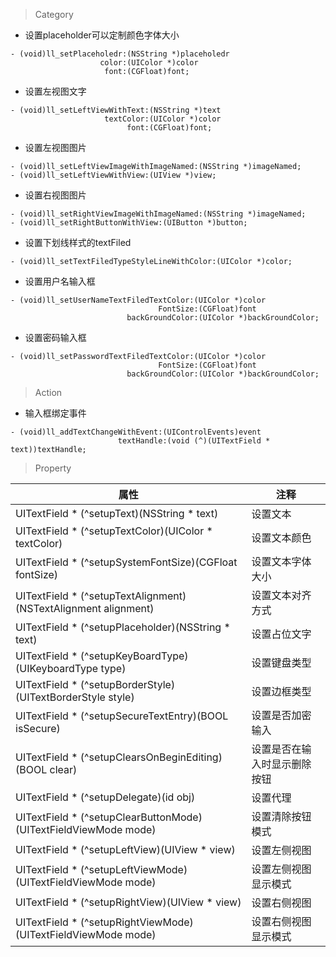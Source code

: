 > Category

- 设置placeholder可以定制颜色字体大小

```oc
- (void)ll_setPlaceholedr:(NSString *)placeholedr
                    color:(UIColor *)color
                     font:(CGFloat)font;
```

- 设置左视图文字

```oc
- (void)ll_setLeftViewWithText:(NSString *)text
                     textColor:(UIColor *)color
                          font:(CGFloat)font;
```

- 设置左视图图片

```oc
- (void)ll_setLeftViewImageWithImageNamed:(NSString *)imageNamed;
- (void)ll_setLeftViewWithView:(UIView *)view;
```

- 设置右视图图片

```oc
- (void)ll_setRightViewImageWithImageNamed:(NSString *)imageNamed;
- (void)ll_setRightButtonWithView:(UIButton *)button;
```

- 设置下划线样式的textFiled

```oc
- (void)ll_setTextFiledTypeStyleLineWithColor:(UIColor *)color;
```

- 设置用户名输入框

```oc
- (void)ll_setUserNameTextFiledTextColor:(UIColor *)color
                                 FontSize:(CGFloat)font
                          backGroundColor:(UIColor *)backGroundColor;
```

- 设置密码输入框

```oc
- (void)ll_setPasswordTextFiledTextColor:(UIColor *)color
                                 FontSize:(CGFloat)font
                          backGroundColor:(UIColor *)backGroundColor;
```

> Action

- 输入框绑定事件

```oc
- (void)ll_addTextChangeWithEvent:(UIControlEvents)event
                        textHandle:(void (^)(UITextField * text))textHandle;
```

> Property


| 属性 | 注释 |
| --- | --- |
| UITextField * (^setupText)(NSString * text) | 设置文本 |
| UITextField * (^setupTextColor)(UIColor * textColor) | 设置文本颜色 |
| UITextField * (^setupSystemFontSize)(CGFloat fontSize) | 设置文本字体大小 |
| UITextField * (^setupTextAlignment)(NSTextAlignment alignment) | 设置文本对齐方式 |
| UITextField * (^setupPlaceholder)(NSString * text) | 设置占位文字 |
| UITextField * (^setupKeyBoardType)(UIKeyboardType type) | 设置键盘类型 |
| UITextField * (^setupBorderStyle)(UITextBorderStyle style) | 设置边框类型 |
| UITextField * (^setupSecureTextEntry)(BOOL isSecure) | 设置是否加密输入 |
| UITextField * (^setupClearsOnBeginEditing)(BOOL clear) | 设置是否在输入时显示删除按钮 |
| UITextField * (^setupDelegate)(id obj) | 设置代理 |
| UITextField * (^setupClearButtonMode)(UITextFieldViewMode mode) | 设置清除按钮模式 |
| UITextField * (^setupLeftView)(UIView * view) | 设置左侧视图 |
| UITextField * (^setupLeftViewMode)(UITextFieldViewMode mode) | 设置左侧视图显示模式 |
| UITextField * (^setupRightView)(UIView * view) | 设置右侧视图 |
| UITextField * (^setupRightViewMode)(UITextFieldViewMode mode) | 设置右侧视图显示模式 |


